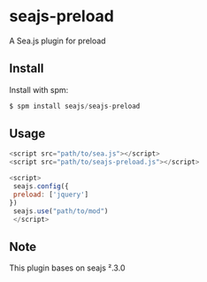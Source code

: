 # [](#seajs-preload)seajs-preload

A Sea.js plugin for preload

## [](#install)Install

Install with spm:

```js
$ spm install seajs/seajs-preload 
```

## [](#usage)Usage

```js
<script src="path/to/sea.js"></script>
<script src="path/to/seajs-preload.js"></script>

<script>
 seajs.config({
 preload: ['jquery']
})
 seajs.use("path/to/mod")
 </script>
```

## [](#note)Note

This plugin bases on seajs ².3.0